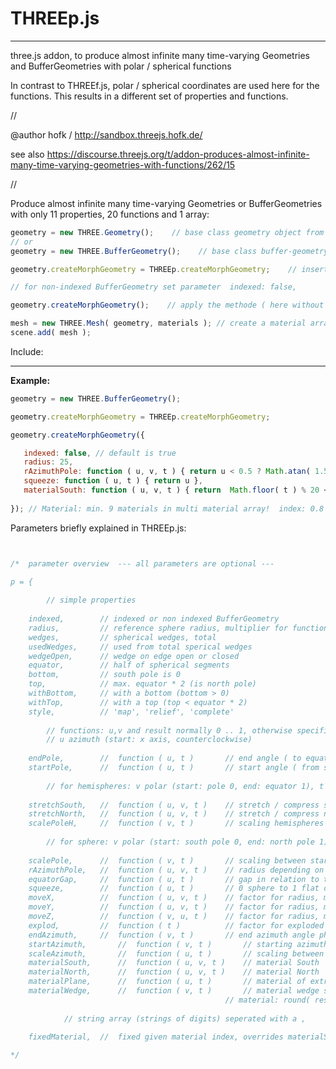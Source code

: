 # THREEp.js
---
three.js addon, to produce almost infinite many time-varying Geometries and BufferGeometries with polar / spherical functions

In contrast to THREEf.js, polar / spherical coordinates are used here for the functions.
This results in a different set of properties and functions.

//

@author hofk / http://sandbox.threejs.hofk.de/

see also https://discourse.threejs.org/t/addon-produces-almost-infinite-many-time-varying-geometries-with-functions/262/15

//

Produce almost infinite many time-varying Geometries or BufferGeometries with only 11 properties, 20 functions and 1 array:

```javascript
geometry = new THREE.Geometry();    // base class geometry object from three.js
// or 
geometry = new THREE.BufferGeometry();    // base class buffer-geometry object from three.js

geometry.createMorphGeometry = THREEp.createMorphGeometry;    // insert the methode from THREEp.js

// for non-indexed BufferGeometry set parameter  indexed: false, 

geometry.createMorphGeometry();    // apply the methode ( here without parameters: all default )

mesh = new THREE.Mesh( geometry, materials ); // create a material array: materials
scene.add( mesh );

````
    
Include: <script src="THREEp.js"></script>

-----------------------------------------------------------------------------------------------------------------

**Example:**

```javascript
geometry = new THREE.BufferGeometry();

geometry.createMorphGeometry = THREEp.createMorphGeometry;

geometry.createMorphGeometry({

   indexed: false, // default is true
   radius: 25,
   rAzimuthPole: function ( u, v, t ) { return u < 0.5 ? Math.atan( 1.5 * u ) : Math.tan( 0.5 * u ) },
   squeeze: function ( u, t ) { return u },
   materialSouth: function ( u, v, t ) { return  Math.floor( t ) % 20 < 5 ? 0 : 0.8 },
   
});	// Material: min. 9 materials in multi material array!  index: 0.8 * 10 = 8
````
Parameters briefly explained in THREEp.js:

```javascript


/*	parameter overview	--- all parameters are optional ---

p = {
	
		// simple properties
	
	indexed,		// indexed or non indexed BufferGeometry
	radius,			// reference sphere radius, multiplier for functions
	wedges,			// spherical wedges, total
	usedWedges,		// used from total sperical wedges
	wedgeOpen,		// wedge on edge open or closed
	equator,		// half of spherical segments
	bottom,			// south pole is 0
	top,			// max. equator * 2 (is north pole)
	withBottom,		// with a bottom (bottom > 0)
	withTop,		// with a top (top < equator * 2)
	style,			// 'map', 'relief', 'complete'
	
		// functions: u,v and result normally 0 .. 1, otherwise specific / interesting results!
		// u azimuth (start: x axis, counterclockwise)
	
	endPole,		//	function ( u, t )		// end angle ( to equator, per phi)
	startPole,		//	function ( u, t )		// start angle ( from south- or north pole, per phi)
	
		// for hemispheres: v polar (start: pole 0, end: equator 1), t time
	
	stretchSouth,	//	function ( u, v, t )	// stretch / compress south hemisphere in -y direction
	stretchNorth,	//	function ( u, v, t )	// stretch / compress north hemisphere in +y direction
	scalePoleH,		//	function ( v, t )		// scaling hemispheres from pole to equator ( is overwritten by scalePole )
	
		// for sphere: v polar (start: south pole 0, end: north pole 1), t time
		
	scalePole,		//	function ( v, t )		// scaling between start and end of polar angle (theta -PI/2 .. PI/2 )
	rAzimuthPole,	//	function ( u, v, t )	// radius depending on location,
	equatorGap,		//	function ( u, t )		// gap in relation to the radius
	squeeze,		//	function ( u, t )		// 0 sphere to 1 flat circle
	moveX,			//	function ( u, v, t )	// factor for radius, move in x direction 
	moveY,			//	function ( u, v, t )	// factor for radius, move in y direction
	moveZ,			//	function ( v, u, t )	// factor for radius, move in z direction
	explod,			// 	function ( t )			// factor for exploded view (only non indexed BufferGeometry)
	endAzimuth,		//	function ( v, t )		// end azimuth angle phi (per theta)
	startAzimuth,		//	function ( v, t )		// starting azimuth angle phi (per theta)
	scaleAzimuth,		//	function ( u, t )		// scaling between start and end of azimuth angle ( phi 0 .. 2*PI)
  	materialSouth,		//	function ( u, v, t )	// material South
	materialNorth,		//	function ( u, v, t )	// material North
	materialPlane,		//	function ( u, t )		// material of extra south top or north bottom
	materialWedge,		//	function ( v, t )		// material wedge side
												// material: round( result*10 ) is material index  0 .. 10
	
			// string array (strings of digits) seperated with a ,
	
	fixedMaterial,	//  fixed given material index, overrides materialSouth, materialNorth

*/


```
